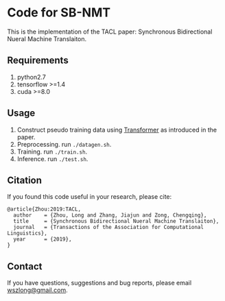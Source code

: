 
Code for SB-NMT
===
This is the implementation of the TACL paper: Synchronous Bidirectional Nueral Machine Translaiton. 

Requirements
---
1. python2.7
2. tensorflow >=1.4
3. cuda >=8.0

Usage
---
1. Construct pseudo training data using [Transformer](https://github.com/wszlong/transformer) as introduced in the paper. 
2. Preprocessing. run `./datagen.sh`.
3. Training. run `./train.sh`.
4. Inference. run `./test.sh`.

## Citation
If you found this code useful in your research, please cite:
<pre><code>@article{Zhou:2019:TACL,
  author    = {Zhou, Long and Zhang, Jiajun and Zong, Chengqing},
  title     = {Synchronous Bidirectional Nueral Machine Translaiton},
  journal   = {Transactions of the Association for Computational Linguistics},
  year      = {2019},
}
</code></pre>

Contact
---
If you have questions, suggestions and bug reports, please email wszlong@gmail.com.

